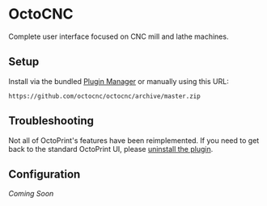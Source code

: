 # OctoCNC

Complete user interface focused on CNC mill and lathe machines.

## Setup

Install via the bundled [Plugin Manager](https://github.com/foosel/OctoPrint/wiki/Plugin:-Plugin-Manager)
or manually using this URL:

    https://github.com/octocnc/octocnc/archive/master.zip

## Troubleshooting

Not all of OctoPrint's features have been reimplemented. If you need to get
back to the standard OctoPrint UI, please [uninstall the plugin](https://community.octoprint.org/t/i-installed-a-broken-plugin-how-do-i-uninstall-it-again/217).

## Configuration

_Coming Soon_
